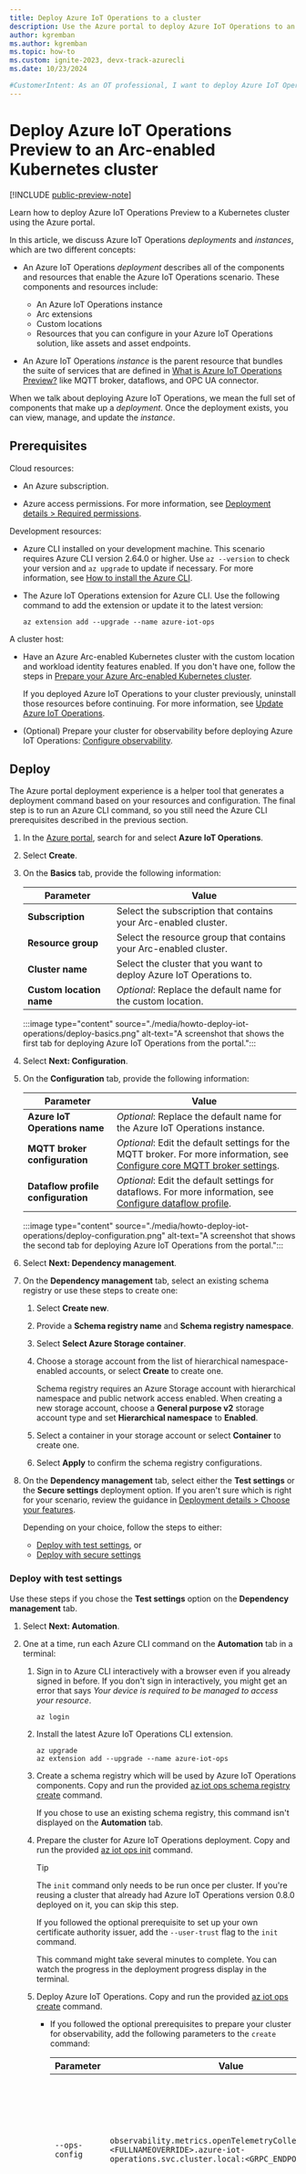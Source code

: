 ```yaml
---
title: Deploy Azure IoT Operations to a cluster
description: Use the Azure portal to deploy Azure IoT Operations to an Arc-enabled Kubernetes cluster.
author: kgremban
ms.author: kgremban
ms.topic: how-to
ms.custom: ignite-2023, devx-track-azurecli
ms.date: 10/23/2024

#CustomerIntent: As an OT professional, I want to deploy Azure IoT Operations to a Kubernetes cluster.
---
```


# Deploy Azure IoT Operations Preview to an Arc-enabled Kubernetes cluster

[!INCLUDE [public-preview-note](../includes/public-preview-note.md)]

Learn how to deploy Azure IoT Operations Preview to a Kubernetes cluster using the Azure portal.

In this article, we discuss Azure IoT Operations *deployments* and *instances*, which are two different concepts:

* An Azure IoT Operations *deployment* describes all of the components and resources that enable the Azure IoT Operations scenario. These components and resources include:
  * An Azure IoT Operations instance
  * Arc extensions
  * Custom locations
  * Resources that you can configure in your Azure IoT Operations solution, like assets and asset endpoints.

* An Azure IoT Operations *instance* is the parent resource that bundles the suite of services that are defined in [What is Azure IoT Operations Preview?](../overview-iot-operations.md) like MQTT broker, dataflows, and OPC UA connector.

When we talk about deploying Azure IoT Operations, we mean the full set of components that make up a *deployment*. Once the deployment exists, you can view, manage, and update the *instance*.

## Prerequisites

Cloud resources:

* An Azure subscription.

* Azure access permissions. For more information, see [Deployment details > Required permissions](overview-deploy.md#required-permissions).

Development resources:

* Azure CLI installed on your development machine. This scenario requires Azure CLI version 2.64.0 or higher. Use `az --version` to check your version and `az upgrade` to update if necessary. For more information, see [How to install the Azure CLI](/cli/azure/install-azure-cli).

* The Azure IoT Operations extension for Azure CLI. Use the following command to add the extension or update it to the latest version:

  ```azurecli
  az extension add --upgrade --name azure-iot-ops
  ```

A cluster host:

* Have an Azure Arc-enabled Kubernetes cluster with the custom location and workload identity features enabled. If you don't have one, follow the steps in [Prepare your Azure Arc-enabled Kubernetes cluster](./howto-prepare-cluster.md).

  If you deployed Azure IoT Operations to your cluster previously, uninstall those resources before continuing. For more information, see [Update Azure IoT Operations](./howto-manage-update-uninstall.md#upgrade).

* (Optional) Prepare your cluster for observability before deploying Azure IoT Operations: [Configure observability](../configure-observability-monitoring/howto-configure-observability.md).

## Deploy

The Azure portal deployment experience is a helper tool that generates a deployment command based on your resources and configuration. The final step is to run an Azure CLI command, so you still need the Azure CLI prerequisites described in the previous section.

1. In the [Azure portal](https://portal.azure.com), search for and select **Azure IoT Operations**.

1. Select **Create**.

1. On the **Basics** tab, provide the following information:

   | Parameter | Value |
   | --------- | ----- |
   | **Subscription** | Select the subscription that contains your Arc-enabled cluster. |
   | **Resource group** | Select the resource group that contains your Arc-enabled cluster. |
   | **Cluster name** | Select the cluster that you want to deploy Azure IoT Operations to. |
   | **Custom location name** | *Optional*: Replace the default name for the custom location. |

   :::image type="content" source="./media/howto-deploy-iot-operations/deploy-basics.png" alt-text="A screenshot that shows the first tab for deploying Azure IoT Operations from the portal.":::

1. Select **Next: Configuration**.

1. On the **Configuration** tab, provide the following information:

   | Parameter | Value |
   | --------- | ----- |
   | **Azure IoT Operations name** | *Optional*: Replace the default name for the Azure IoT Operations instance. |
   | **MQTT broker configuration** | *Optional*: Edit the default settings for the MQTT broker. For more information, see [Configure core MQTT broker settings](../manage-mqtt-broker/howto-configure-availability-scale.md). |
   | **Dataflow profile configuration** | *Optional*: Edit the default settings for dataflows. For more information, see [Configure dataflow profile](../connect-to-cloud/howto-configure-dataflow-profile.md). |

   :::image type="content" source="./media/howto-deploy-iot-operations/deploy-configuration.png" alt-text="A screenshot that shows the second tab for deploying Azure IoT Operations from the portal.":::

1. Select **Next: Dependency management**.

1. On the **Dependency management** tab, select an existing schema registry or use these steps to create one:

   1. Select **Create new**.

   1. Provide a **Schema registry name** and **Schema registry namespace**.

   1. Select **Select Azure Storage container**.

   1. Choose a storage account from the list of hierarchical namespace-enabled accounts, or select **Create** to create one.

      Schema registry requires an Azure Storage account with hierarchical namespace and public network access enabled. When creating a new storage account, choose a **General purpose v2** storage account type and set **Hierarchical namespace** to **Enabled**.

   1. Select a container in your storage account or select **Container** to create one.

   1. Select **Apply** to confirm the schema registry configurations.

1. On the **Dependency management** tab, select either the **Test settings** or the **Secure settings** deployment option. If you aren't sure which is right for your scenario, review the guidance in [Deployment details > Choose your features](overview-deploy.md#choose-your-features).

   Depending on your choice, follow the steps to either:

   * [Deploy with test settings](#deploy-with-test-settings), or
   * [Deploy with secure settings](#deploy-with-secure-settings)

### Deploy with test settings

Use these steps if you chose the **Test settings** option on the **Dependency management** tab.

1. Select **Next: Automation**.

1. One at a time, run each Azure CLI command on the **Automation** tab in a terminal:

   1. Sign in to Azure CLI interactively with a browser even if you already signed in before. If you don't sign in interactively, you might get an error that says *Your device is required to be managed to access your resource*.

      ```azurecli
      az login
      ```

   1. Install the latest Azure IoT Operations CLI extension.

      ```azurecli
      az upgrade
      az extension add --upgrade --name azure-iot-ops
      ```

   1. Create a schema registry which will be used by Azure IoT Operations components. Copy and run the provided [az iot ops schema registry create](/cli/azure/iot/ops/schema/registry#az-iot-ops-schema-registry-create) command.

      If you chose to use an existing schema registry, this command isn't displayed on the **Automation** tab.

   1. Prepare the cluster for Azure IoT Operations deployment. Copy and run the provided [az iot ops init](/cli/azure/iot/ops#az-iot-ops-init) command.

      >[!TIP]
      >The `init` command only needs to be run once per cluster. If you're reusing a cluster that already had Azure IoT Operations version 0.8.0 deployed on it, you can skip this step.

      If you followed the optional prerequisite to set up your own certificate authority issuer, add the `--user-trust` flag to the `init` command.

      This command might take several minutes to complete. You can watch the progress in the deployment progress display in the terminal.

   1. Deploy Azure IoT Operations. Copy and run the provided [az iot ops create](/cli/azure/iot/ops#az-iot-ops-create) command.

      * If you followed the optional prerequisites to prepare your cluster for observability, add the following parameters to the `create` command:

        | Parameter | Value | Description |
        | --------- | ----- | ----------- |
        | `--ops-config` | `observability.metrics.openTelemetryCollectorAddress=<FULLNAMEOVERRIDE>.azure-iot-operations.svc.cluster.local:<GRPC_ENDPOINT>` | Provide the OpenTelemetry (OTel) collector address you configured in the otel-collector-values.yaml file.<br><br>The sample values used in [Configure observability](../configure-observability-monitoring/howto-configure-observability.md) are **fullnameOverride=aio-otel-collector** and **grpc.enpoint=4317**. |
        | `--ops-config` | `observability.metrics.exportInternalSeconds=<CHECK_INTERVAL>` | Provide the **check_interval** value you configured in the otel-collector-values.yaml file.<br><br>The sample value used in [Configure observability](../configure-observability-monitoring/howto-configure-observability.md) is **check_interval=60**. |
  
      * If you followed the optional prerequisites to set up your own certificate authority issuer, add the `--trust-settings` parameters to the `create` command:

        ```bash
        --trust-settings configMapName=<CONFIGMAP_NAME> configMapKey=<CONFIGMAP_KEY_WITH_PUBLICKEY_VALUE> issuerKind=<CLUSTERISSUER_OR_ISSUER> issuerName=<ISSUER_NAME>
        ```

      This command might take several minutes to complete. You can watch the progress in the deployment progress display in the terminal.

1. Once all of the Azure CLI commands complete successfully, you can close the **Install Azure IoT Operations** wizard.

Once the `create` command completes successfully, you have a working Azure IoT Operations instance running on your cluster. At this point, your instance is configured for most testing and evaluation scenarios.

If at any point in the future you want to prepare your instance for production scenarios, follow the steps in [Enable secure settings on an existing Azure IoT Operations instance](./howto-enable-secure-settings.md).

### Deploy with secure settings

Use these steps if you chose the **Secure settings** option on the **Dependency management** tab.

   <!-- :::image type="content" source="./media/howto-deploy-iot-operations/deploy-dependency-management-1.png" alt-text="A screenshot that shows selecting secure settings on the third tab for deploying Azure IoT Operations from the portal."::: -->

1. In the **Deployment options** section, provide the following information:

   | Parameter | Value |
   | --------- | ----- |
   | **Subscription** | Select the subscription that contains your Azure key vault. |
   | **Azure Key Vault** | Select an Azure key vault select **Create new**.<br><br>Ensure that your key vault has **Azure role-based access control** as its permission model. To check this setting, select **Manage selected vault** > **Settings** > **Access configuration**. |
   | **User assigned managed identity for secrets** | Select an identity or select **Create new**. |
   | **User assigned managed identity for AIO components** | Select an identity or select **Create new**. Don't use the same managed identity as the one you selected for secrets. |

   :::image type="content" source="./media/howto-deploy-iot-operations/deploy-dependency-management-2.png" alt-text="A screenshot that shows configuring secure settings on the third tab for deploying Azure IoT Operations from the portal.":::

1. Select **Next: Automation**.

1. One at a time, run each Azure CLI command on the **Automation** tab in a terminal:

   1. Sign in to Azure CLI interactively with a browser even if you already signed in before. If you don't sign in interactively, you might get an error that says *Your device is required to be managed to access your resource* when you continue to the next step to deploy Azure IoT Operations.

      ```azurecli
      az login
      ```

   1. Install the latest Azure IoT Operations CLI extension.

      ```azurecli
      az upgrade
      az extension add --upgrade --name azure-iot-ops
      ```

   1. Create a schema registry which will be used by Azure IoT Operations components. Copy and run the provided [az iot ops schema registry create](/cli/azure/iot/ops/schema/registry#az-iot-ops-schema-registry-create) command.

      If you chose to use an existing schema registry, this command isn't displayed on the **Automation** tab.

      >[!NOTE]
      >This command requires that you have role assignment write permissions because it assigns a role to give schema registry access to the storage account. By default, the role is the built-in **Storage Blob Data Contributor** role, or you can create a custom role with restricted permissions to assign instead. For more information, see [az iot ops schema registry create](/cli/azure/iot/ops/schema/registry#az-iot-ops-schema-registry-create).

   1. Prepare the cluster for Azure IoT Operations deployment. Copy and run the provided [az iot ops init](/cli/azure/iot/ops#az-iot-ops-init) command.

      >[!TIP]
      >The `init` command only needs to be run once per cluster. If you're reusing a cluster that already had Azure IoT Operations version 0.8.0 deployed on it, you can skip this step.

      This command might take several minutes to complete. You can watch the progress in the deployment progress display in the terminal.

   1. Deploy Azure IoT Operations. Copy and run the provided [az iot ops create](/cli/azure/iot/ops#az-iot-ops-create) command.

      If you followed the optional prerequisites to prepare your cluster for observability, add the following optional parameters to the `create` command:

      | Optional parameter | Value | Description |
      | --------- | ----- | ----------- |
      | `--ops-config` | `observability.metrics.openTelemetryCollectorAddress=<FULLNAMEOVERRIDE>.azure-iot-operations.svc.cluster.local:<GRPC_ENDPOINT>` | Provide the OpenTelemetry (OTel) collector address you configured in the otel-collector-values.yaml file.<br><br>The sample values used in [Configure observability](../configure-observability-monitoring/howto-configure-observability.md) are **fullnameOverride=aio-otel-collector** and **grpc.enpoint=4317**. |
      | `--ops-config` | `observability.metrics.exportInternalSeconds=<CHECK_INTERVAL>` | Provide the **check_interval** value you configured in the otel-collector-values.yaml file.<br><br>The sample value used in [Configure observability](../configure-observability-monitoring/howto-configure-observability.md) is **check_interval=60**. |

      This command might take several minutes to complete. You can watch the progress in the deployment progress display in the terminal.

   1. Enable secret sync for the deployed Azure IoT Operations instance. Copy and run the provided [az iot ops secretsync enable](/cli/azure/iot/ops/secretsync#az-iot-ops-secretsync-enable) command.
   
      This command:

      * Creates a federated identity credential using the user-assigned managed identity.
      * Adds a role assignment to the user-assigned managed identity for access to the Azure Key Vault.
      * Adds a minimum secret provider class associated with the Azure IoT Operations instance.

   1. Assign a user-assigned managed identity to the deployed Azure IoT Operations instance. Copy and run the provided [az iot ops identity assign](/cli/azure/iot/ops/identity#az-iot-ops-identity-assign) command.
   
      This command creates a federated identity credential using the OIDC issuer of the indicated connected cluster and the Azure IoT Operations service account.

1. Once all of the Azure CLI commands complete successfully, you can close the **Install Azure IoT Operations** wizard.

Once the `create` command completes successfully, you have a working Azure IoT Operations instance running on your cluster. At this point, your instance is configured for production scenarios.

## Verify deployment

After the deployment is complete, use [az iot ops check](/cli/azure/iot/ops#az-iot-ops-check) to evaluate IoT Operations service deployment for health, configuration, and usability. The *check* command can help you find problems in your deployment and configuration.

```azurecli
az iot ops check
```

The `check` command displays a warning about missing dataflows, which is normal and expected until you create a dataflow. For more information, see [Process and route data with dataflows](../connect-to-cloud/overview-dataflow.md).

You can check the configurations of topic maps, QoS, and message routes by adding the `--detail-level 2` parameter to the `check` command for a verbose view.

## Next steps

If your components need to connect to Azure endpoints like SQL or Fabric, learn how to [Manage secrets for your Azure IoT Operations Preview deployment](../secure-iot-ops/howto-manage-secrets.md).
